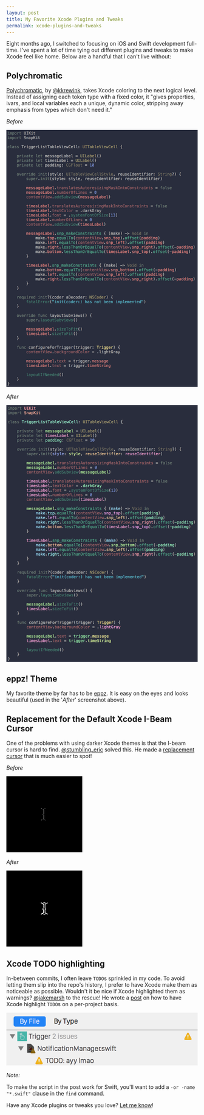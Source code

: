 ```yaml
---
layout: post
title: My Favorite Xcode Plugins and Tweaks
permalink: xcode-plugins-and-tweaks
---
```


Eight months ago, I switched to focusing on iOS and Swift development full-time. I've spent a lot of time tying out different plugins and tweaks to make Xcode feel like home. Below are a handful that I can't live without:

## Polychromatic

[Polychromatic](https://github.com/kolinkrewinkel/Polychromatic), by [@kkrewink](https://twitter.com/kkrewink), takes Xcode coloring to the next logical level. Instead of assigning each token type with a fixed color, it "gives properties, ivars, and local variables each a unique, dynamic color, stripping away emphasis from types which don't need it."

*Before*

![](/public/images/wo_polychromatic.png)

*After*

![](/public/images/w_polychromatic.png)

## eppz! Theme

My favorite theme by far has to be [eppz](https://github.com/eppz/iOS.Library.eppz_xCode). It is easy on the eyes and looks beautiful (used in the '*After*' screenshot above).

## Replacement for the Default Xcode I-Beam Cursor

One of the problems with using darker Xcode themes is that the I-beam cursor is hard to find. [@stumbling_eric](https://twitter.com/stumbling_eric) solved this. He made a [replacement cursor](https://github.com/egold/better-xcode-ibeam-cursor) that is much easier to spot!

*Before*

![](/public/images/dark_ibeam.png)

*After*

![](/public/images/light_ibeam.png)

## Xcode TODO highlighting

In-between commits, I often leave `TODO`s sprinkled in my code. To avoid letting them slip into the repo's history, I prefer to have Xcode make them as noticeable as possible. Wouldn't it be nice if Xcode highlighted them as warnings? [@jakemarsh](https://twitter.com/jakemarsh) to the rescue! He wrote a [post](https://deallocatedobjects.com/posts/show-todos-and-fixmes-as-warnings-in-xcode-4) on how to have Xcode highlight `TODO`s on a per-project basis.

![](/public/images/todo_highlight.png)

*Note:*

To make the script in the post work for Swift, you'll want to add a `-or -name "*.swift"` clause in the `find` command.

Have any Xcode plugins or tweaks you love? [Let me know](https://twitter.com/jasdev)!
